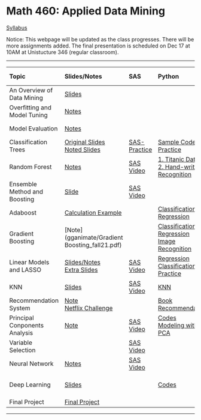 # Math 460: Applied Data Mining

[Syllabus](Syllabus_460.pdf)

Notice:  This webpage will be updated as the class progresses.  There will be more assignments added. The final presentation is scheduled on Dec 17 at 10AM at Unistucture 346 (regular classroom). 

---

|             Topic             | Slides/Notes | SAS | Python | Assignments/Extra Credits | Exams |
|:------------------------|:------------|:-------|:-----------|:-----------|:-------------|
| An Overview of Data Mining    | [Slides](intro.html)             |     |        |             |       |
| Overfitting and Model Tuning  | [Notes](sp_overfitting.pdf)             |     |        |             |       |
| Model Evaluation              |[Notes](fa_measuring_performance2.pdf)              |     |        |  [Assignment 1](Math460_Assignment1.html)    <br> [Extra Credit 1](ec1.pdf)      |       |
| Classification Trees          |[Original Slides](fa21_classification_tree2_original.pdf) <br> [Noted Slides](fa21_classification_tree2.pdf)              |  [SAS-Practice](sas_practice.html)   | [Sample Codes](python/dt2_fal21.html) <br> [Practice](python/dt2_fall21_practice.html)       |   [Extra Credit 2](python/dt2_fall21_practice.html)          | [Exam 1](Exam1/Exam1_fa21.html)       |
| Random Forest                 |  [Notes](fa21_rf.pdf)            |  [SAS Video](https://bryant.hosted.panopto.com/Panopto/Pages/Viewer.aspx?id=8dffd692-c105-4982-8a39-adbb0107a07f)   | [1. Titanic Data](python/rf2_fall21.html)  <br>  [2. Hand-written Recognition](digits_rec9.html)    |  [Extra Credit 3](python/rf2_fall21.html) <br> [Assignment 2](Math460_Assignment21_fa21.html)          |       |
| Ensemble Method and Boosting  | [Slide](gganimate/boosting2_new.html)             | [SAS Video]()     |        |             |       |
| Adaboost                      | [Calculation Example](gganimate/adaboost.html)             |     |[Classification](python/adaboost_classification_fa21.html)  <br> [Regression](python/adaboost_regression_fa21.html)      |             |       |
| Gradient Boosting             | [Note](gganimate/Gradient Boosting_fall21.pdf)             |     |[Classification](python/gb_classification_fa21.html)  <br> [Regression](python/gb_regression_fa21.html) <br> [Image Recognition](python/image_recognition/image_recognition3.html)       |   [Extra Credit 4](python/ec4.html) <br> [Assignment 3](Math460_Assignment3_fa21.html)         | [Exam 2](Exam2_fal21.html)      |
| Linear Models and LASSO       |  [Slides/Notes](gganimate/lm_fa21.pdf)  <br> [Extra Slides](gganimate/lm_fa21_extra.html)          | [SAS Video](https://bryant.hosted.panopto.com/Panopto/Pages/Viewer.aspx?id=5ecfbd39-ea49-4c46-bf9a-addc01177201)    |   [Regression](python/lasso_regression_fa21.html)  <br>  [Classification](python/lasso_classification_fa21.html) <br> [Practice](python/lasso_practice.html) |             |       |
| KNN                           |   [Slides](knn.html)           | [SAS Video](https://bryant.hosted.panopto.com/Panopto/Pages/Viewer.aspx?id=cfd0d294-cd08-4c00-acce-ade1010ca1af)    |  [KNN](python/knn_fa21.html)      |             |       |
| Recommendation System         | [Note](rs_pp_fa21_2.pdf)  <br> [Netflix Challenge](Netflix_Prize.pdf)           |     |  [Book Recommendation](python/rs_book_fa21.html)      | [Assignment 4](python/rs_fa21.html)            | [Exam 3](Exam3fa21.html)      |
| Principal Conponents Analysis | [Note](gganimate/pca2.pdf)             |  [SAS Video](https://bryant.hosted.panopto.com/Panopto/Pages/Viewer.aspx?id=779c5474-1192-4c2e-b81b-ade801128939)   | [Codes](python/pca_fa21.html)  <br> [Modeling with PCA](python/pca_modeling_fa21.html)      |  [In-class Practice 1](python/in_class1.html)           |       |
| Variable Selection            |              |[SAS Video](https://bryant.hosted.panopto.com/Panopto/Pages/Viewer.aspx?id=23ce6ab5-fad4-4112-b0a2-adef0113161c)     |        | [In-class Practice 2](python/In_class2.html)               |       |
| Neural Network                 |   [Notes](gganimate/Neural_Networks.pdf)           |  [SAS Video](https://bryant.hosted.panopto.com/Panopto/Pages/Viewer.aspx?id=ac86d355-98c2-445c-8e41-adf1012de7e1)   |       |      [In-class Practice 3](python/in_class3.html)       |
| Deep Learning                 |   [Slides](gganimate/cnn.html)           |     |  [Codes](https://colab.research.google.com/drive/1J_SedrMJNu2FMvsnXdbAxmiQ_oTH8XG_#scrollTo=607lpzfxXMH4)      |      [In-class Practice 4](https://colab.research.google.com/drive/1J_SedrMJNu2FMvsnXdbAxmiQ_oTH8XG_#scrollTo=607lpzfxXMH4)   <br> [Fruit Rotten Detection](https://colab.research.google.com/drive/19t0cqd0eh_5KQpfKofk1kqaJGcamW50w#scrollTo=607lpzfxXMH4)    |       |
| Final Project                 |    [Final Project](Math460_Final_fa21.html)          |     |        |             |       |         

---

